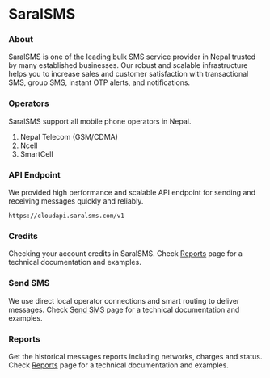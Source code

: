 # SaralSMS

### About
SaralSMS is one of the leading bulk SMS service provider in Nepal trusted by many established businesses. Our robust and scalable infrastructure helps you to increase sales and customer satisfaction with transactional SMS, group SMS, instant OTP alerts, and notifications.

### Operators
SaralSMS support all mobile phone operators in Nepal.
1. Nepal Telecom (GSM/CDMA)
1. Ncell
1. SmartCell

### API Endpoint
We provided high performance and scalable API endpoint for sending and receiving messages quickly and reliably.
```text
https://cloudapi.saralsms.com/v1
```

### Credits
Checking your account credits in SaralSMS.
Check [Reports] page for a technical documentation and examples.

### Send SMS
We use direct local operator connections and smart routing to deliver messages.
Check [Send SMS] page for a technical documentation and examples.

### Reports
Get the historical messages reports including networks, charges and status.
Check [Reports] page for a technical documentation and examples.

[Credits]: /credit
[Send SMS]: /send
[Reports]: /report
